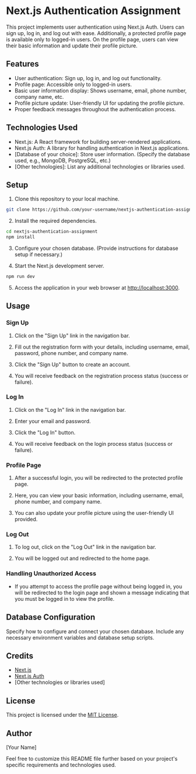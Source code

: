 # Next.js Authentication Assignment

This project implements user authentication using Next.js Auth. Users can sign up, log in, and log out with ease. Additionally, a protected profile page is available only to logged-in users. On the profile page, users can view their basic information and update their profile picture.

## Features

- User authentication: Sign up, log in, and log out functionality.
- Profile page: Accessible only to logged-in users.
- Basic user information display: Shows username, email, phone number, company name, etc.
- Profile picture update: User-friendly UI for updating the profile picture.
- Proper feedback messages throughout the authentication process.

## Technologies Used

- Next.js: A React framework for building server-rendered applications.
- Next.js Auth: A library for handling authentication in Next.js applications.
- [Database of your choice]: Store user information. (Specify the database used, e.g., MongoDB, PostgreSQL, etc.)
- [Other technologies]: List any additional technologies or libraries used.

## Setup

1. Clone this repository to your local machine.

```bash
git clone https://github.com/your-username/nextjs-authentication-assignment.git
```

2. Install the required dependencies.

```bash
cd nextjs-authentication-assignment
npm install
```

3. Configure your chosen database. (Provide instructions for database setup if necessary.)

4. Start the Next.js development server.

```bash
npm run dev
```

5. Access the application in your web browser at [http://localhost:3000](http://localhost:3000).

## Usage

### Sign Up

1. Click on the "Sign Up" link in the navigation bar.

2. Fill out the registration form with your details, including username, email, password, phone number, and company name.

3. Click the "Sign Up" button to create an account.

4. You will receive feedback on the registration process status (success or failure).

### Log In

1. Click on the "Log In" link in the navigation bar.

2. Enter your email and password.

3. Click the "Log In" button.

4. You will receive feedback on the login process status (success or failure).

### Profile Page

1. After a successful login, you will be redirected to the protected profile page.

2. Here, you can view your basic information, including username, email, phone number, and company name.

3. You can also update your profile picture using the user-friendly UI provided.

### Log Out

1. To log out, click on the "Log Out" link in the navigation bar.

2. You will be logged out and redirected to the home page.

### Handling Unauthorized Access

- If you attempt to access the profile page without being logged in, you will be redirected to the login page and shown a message indicating that you must be logged in to view the profile.

## Database Configuration

Specify how to configure and connect your chosen database. Include any necessary environment variables and database setup scripts.

## Credits

- [Next.js](https://nextjs.org/)
- [Next.js Auth](https://github.com/nextauthjs/next-auth)
- [Other technologies or libraries used]

## License

This project is licensed under the [MIT License](LICENSE).

## Author

[Your Name]

Feel free to customize this README file further based on your project's specific requirements and technologies used.
